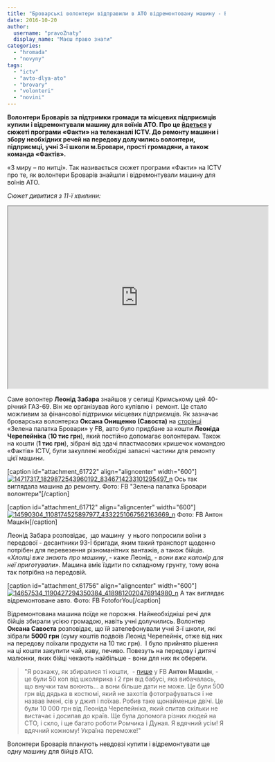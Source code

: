 ```yaml
---
title: "Броварські волонтери відправили в АТО відремонтовану машину - ВІДЕО"
date: 2016-10-20
author: 
  username: "pravoZnaty"
  display_name: "Маєш право знати"
categories: 
  - "hromada"
  - "novyny"
tags: 
  - "ictv"
  - "avto-dlya-ato"
  - "brovary"
  - "volonteri"
  - "novini"
---
```


**Волонтери Броварів за підтримки громади та місцевих підприємців купили і відремонтували машину для воїнів АТО. Про це [йдеться](http://fakty.ictv.ua/ua/videos/vypusk-12-45-15-zhovtnya/) у сюжеті програми «Факти» на телеканалі ICTV. До ремонту машини і збору необхідних речей на передову долучились волонтери, підприємці, учні 3-ї школи м.Бровари, прості громадяни, а також команда «Фактів».**

«З миру – по нитці». Так називається сюжет програми «Факти» на ICTV про те, як волонтери Броварів знайшли і відремонтували машину для воїнів АТО.

_Сюжет дивитися з 11-ї хвилини:_

<iframe src="http://player.fakty.ictv.ua/embed/fa98b50e5cef63aac4cfbe4b28401d137b878a45746528099a44fd53ae81177b" width="600" height="420" allowfullscreen="allowfullscreen"></iframe>

Саме волонтер **Леонід Забара** знайшов у селищі Кримському цей 40-річний ГАЗ-69. Він же організував його купівлю і  ремонт. Це стало можливим за фінансової підтримки місцевих підприємців. Як зазначає броварська волонтерка **Оксана Онищенко (Савоста)** на [сторінці](https://www.facebook.com/groups/723398331084789/permalink/1134358479988770/?__mref=message_bubble) «Зелена палатка Бровари» у FB, авто було придбане за кошти **Леоніда Черепейніка** (**10 тис грн**), який постійно допомагає волонтерам. Також на кошти (**1 тис грн**), зібрані від здачі пластмасових кришечок командою «Фактів» ICTV, були закуплені необхідні запасні частини для ремонту цієї машини.

\[caption id="attachment\_61722" align="aligncenter" width="600"\][![14717317_1829872543960192_8346714233101295497_n](https://mpz.brovary.org/wp-content/uploads/2016/10/14717317_1829872543960192_8346714233101295497_n.jpg)](https://mpz.brovary.org/wp-content/uploads/2016/10/14717317_1829872543960192_8346714233101295497_n.jpg) Ось так виглядала машина до ремонту. Фото: FB "Зелена палатка Бровари волонтери"\[/caption\]

\[caption id="attachment\_61712" align="aligncenter" width="600"\][![14590304_1108174525897977_4332251067562163669_n](https://mpz.brovary.org/wp-content/uploads/2016/10/14590304_1108174525897977_4332251067562163669_n.jpg)](https://mpz.brovary.org/wp-content/uploads/2016/10/14590304_1108174525897977_4332251067562163669_n.jpg) Фото: FB Антон Машкін\[/caption\]

Леонід Забара розповідає,  що машину  у нього попросили воїни з передової - десантники 93-Ї бригади, яким такий транспорт щоденно потрібен для перевезення різноманітних вантажів, а також бійців. «_Хлопці вже_ _знають про машину_, - каже Леонід, - _вони вже капонір для неї приготували»_. Машина вміє їздити по складному грунту, тому вона так потрібна на передовій.

\[caption id="attachment\_61756" align="aligncenter" width="600"\][![14657534_1190427294350384_4189812020476914980_n](https://mpz.brovary.org/wp-content/uploads/2016/10/14657534_1190427294350384_4189812020476914980_n.jpg)](https://mpz.brovary.org/wp-content/uploads/2016/10/14657534_1190427294350384_4189812020476914980_n.jpg) А так виглядає відремонтоване авто. Фото: FB FotoforYou\[/caption\]

Відремонтована машина поїде не порожня. Найнеобхідніші речі для бійців збирали усією громадою, навіть учні долучились. Волонтер **Оксана Савоста** розповідає, що їй зателефонували учні 3-ї школи, які зібрали **5000 грн** (суму коштів подвоїв Леонід Черепейнік, отже від них на передову поїхали продукти на 10 тис грн).  І було прийнято рішення на ці кошти закупити чай, каву, печиво. Повезуть на передову і дитячі малюнки, яких бійці чекають найбільше - вони для них як обереги.

> "Я розкажу, як збиралися ті кошти,  - [пише](https://www.facebook.com/groups/brovary/permalink/1394685663894729/) у FB **Антон Машкін**, - це були 50 коп від школярика і 2 грн від бабусі, яка вибачалась, що внучки там воюють... а вони більше дати не може. Це були 500 грн від дядька в костюмі, який не захотів фотографуваться і не назвав імені, сів у джип і поїхав. Робив таке щонайменше двічі. Це були 10 000 грн від Леоніда Черепейніка, який спитав скільки не вистачає і досипав до країв. Ще була допомога різних людей на СТО, і скло, і ще багато роботи Ромчика і Дуная. Я вдячний усім! Я вдячний кожному! Україна переможе!"

Волонтери Броварів планують невдовзі купити і відремонтувати ще одну машину для бійців АТО.
